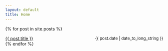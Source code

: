 ```yaml
---
layout: default
title: Home
---
```


{% for post in site.posts %}
  <article style="overflow: hidden">
    <a href="{{ post.url }}" style="float: left">
      {{ post.title }}
    </a>
    <time datetime="{{ post.date | date: "%Y-%m-%d" }}" style="float: right; font-size: small">{{ post.date | date_to_long_string }}</time>
  </article>
{% endfor %}
